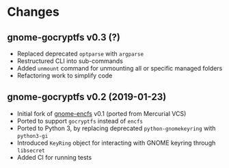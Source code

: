 # Changes

## gnome-gocryptfs v0.3 (?)

* Replaced deprecated `optparse` with `argparse`
* Restructured CLI into sub-commands
* Added `unmount` command for unmounting all or specific managed folders
* Refactoring work to simplify code

## gnome-gocryptfs v0.2 (2019-01-23)

* Initial fork of [gnome-encfs][gef] v0.1 (ported from Mercurial VCS)
* Ported to support `gocryptfs` instead of `encfs`
* Ported to Python 3, by replacing deprecated `python-gnomekeyring` with `python3-gi`
* Introduced `KeyRing` object for interacting with GNOME keyring through `libsecret`
* Added CI for running tests

[gef]: https://hg.sr.ht/~obensonne/gnome-encfs

